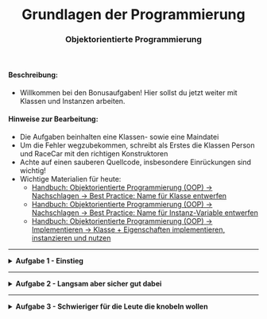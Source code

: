 
<h1 align="center">Grundlagen der Programmierung</h1>
<h3 align="center">Objektorientierte Programmierung</h3>
<br>



#### Beschreibung:

- Willkommen bei den Bonusaufgaben! Hier sollst du jetzt weiter mit Klassen und Instanzen arbeiten.

#### Hinweise zur Bearbeitung:

- Die Aufgaben beinhalten eine Klassen- sowie eine Maindatei
- Um die Fehler wegzubekommen, schreibt als Erstes die Klassen Person und RaceCar mit den richtigen Konstruktoren
- Achte auf einen sauberen Quellcode, insbesondere Einrückungen sind wichtig!
- Wichtige Materialien für heute:
  - [Handbuch: Objektorientierte Programmierung (OOP) → Nachschlagen → Best Practice: Name für Klasse entwerfen](https://docs.google.com/document/d/13SyoQ3tgIr4T9tiUl42V5kiBGQwV4Lk-XA2SsKf-va0/edit#heading=h.d8lnnw7x9ec3)
  - [Handbuch: Objektorientierte Programmierung (OOP) → Nachschlagen → Best Practice: Name für Instanz-Variable entwerfen](https://docs.google.com/document/d/13SyoQ3tgIr4T9tiUl42V5kiBGQwV4Lk-XA2SsKf-va0/edit#heading=h.gxj2gu539y2v)
  - [Handbuch: Objektorientierte Programmierung (OOP)  → Implementieren → Klasse + Eigenschaften implementieren, instanzieren und nutzen](https://docs.google.com/document/d/13SyoQ3tgIr4T9tiUl42V5kiBGQwV4Lk-XA2SsKf-va0/edit#heading=h.vyyp38n6yw1d)


---


<details>
<summary><b>Aufgabe 1 - Einstieg</b></summary>

Gegeben ist eine Klasse `Book` schaue sie dir an. Bücher haben die zwei Eigenschaften Titel und Seitenzahl.

In der Main Funktion wurden 3 Bücher instanziiert und in eine veränderbare Liste hinterlegt.

Zuallererst wurde die Ausgangsliste mittels For-Schleife und Punktnotation ausgegeben. Das heisst, dass jedes Buch in der Liste mit dem Titel und der Seitenzahl ausgegeben wurde.

Danach wurde die Bücherliste nach der Seitenzahl ihrer Bücher sortiert und wieder ausgegeben.


Als Letztes soll die Liste nach Buchtitel sortiert und ausgegeben werden. Schreibe den Code weiter. Du kannst dich am Codeblock der Seitenzahlsortierung orientieren.


**Datei für die Aufgabe:** *Book.kt* 

</details>

---


<details>
<summary><b>Aufgabe 2 - Langsam aber sicher gut dabei</b></summary>

Erstelle für diese Aufgabe eine Klasse `Person`, die die Eigenschaften Name, Alter und Körpergröße(in cm) hat.
Um bei einer Achterbahn mitfahren zu dürfen, muss eine Person mindestens 12 Jahre alt und 155 cm groß sein.

In der Main Funktion sind 3 Personen schon instanziiert worden.
Erstelle eine Liste von Personen und hinterlege die drei vorgegeben Personen in die Liste.

Erstelle nun eine weitere Funktion `darfMitFahren` die eine Person als Parameter annimmt und einen Boolean Wert zurückgibt. In dieser Funktion wird geprüft, ob die Person auf der Achterbahn mitfahren darf oder nicht. Bedenke eine Person darf nur mitfahren, wenn diese MINDESTENS 12 Jahre alt ist UND MINDESTENS 155cm groß ist. 

Nun geh wieder in die Main-Funktion und prüfe jede einzelne Person innerhalb der Liste mit Hilfe der zuvor erstellen Funktion `darMitFahren` und gib jeweils den Namen aus und ob die Person mitfahren darf oder nicht.

Gib dann für jede Person das Ergebnis auf der Konsole aus.

**Datei für die Aufgabe:** *Person.kt*

</details>

---


<details>
<summary><b>Aufgabe 3 - Schwieriger für die Leute die knobeln wollen </b></summary>

In dieser Aufgabe sollst eine Klasse `RaceCar` implementieren, welche die Eigenschaften Modell und Geschwindigkeit hat.
Im Konstruktor soll für die Geschwindigkeit ein zufälliger Wert zwischen 170 und 200 zugewiesen werden.

Erstelle dann eine Funktion `werIstSchneller`, die als Parameter zwei RaceCars annimmt und das schnellere RaceCar zurückgibt. In dieser Funktion wird die Geschwindigkeit zweier RaceCars verglichen und das schnellere wird zurückgegeben.

In der Main-Funktion wurden 8 RaceCars instanziiert. Erstelle eine Mutablelist und hinterlege alle RaceCars in die Liste.
Nun sollst du ein Rennturnier veranlassen.
Dazu soll RaceCar1 und RaceCar2 antreten danach
RaceCar2 und RaceCar3,
RaceCar3 und RaceCar4 etc.

Das Ergebnis könnte so aussehen:

    Das Rennen Nr: 1
    Rennen zwischen BMW und & Audi hat gewonnen: BMW
    Das Rennen Nr: 2
    Rennen zwischen Audi und & Opel hat gewonnen: Audi
    Das Rennen Nr: 3
    Rennen zwischen Opel und & Mercedes hat gewonnen: Mercedes
    Das Rennen Nr: 4
    Rennen zwischen Mercedes und & Fiat hat gewonnen: Mercedes
    Das Rennen Nr: 5
    Rennen zwischen Fiat und & Ferrari hat gewonnen: Ferrari
    Das Rennen Nr: 6
    Rennen zwischen Ferrari und & Lambo hat gewonnen: Ferrari
    Das Rennen Nr: 7
    Rennen zwischen Lambo und & Mitsubishi hat gewonnen: Lambo
    Das Rennen ist vorbei








**Datei für die Aufgabe:** *RaceCar.kt*

</details>








